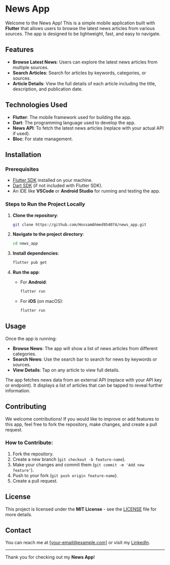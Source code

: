 # News App

Welcome to the News App! This is a simple mobile application built with **Flutter** that allows users to browse the latest news articles from various sources. The app is designed to be lightweight, fast, and easy to navigate.

## Features

- **Browse Latest News**: Users can explore the latest news articles from multiple sources.
- **Search Articles**: Search for articles by keywords, categories, or sources.
- **Article Details**: View the full details of each article including the title, description, and publication date.

## Technologies Used

- **Flutter**: The mobile framework used for building the app.
- **Dart**: The programming language used to develop the app.
- **News API**: To fetch the latest news articles (replace with your actual API if used).
- **Bloc**: For state management.

## Installation

### Prerequisites

- [Flutter SDK](https://flutter.dev/docs/get-started/install) installed on your machine.
- [Dart SDK](https://dart.dev/get-dart) (if not included with Flutter SDK).
- An IDE like **VSCode** or **Android Studio** for running and testing the app.

### Steps to Run the Project Locally

1. **Clone the repository**:
    ```bash
    git clone https://github.com/HossamAhmed954074/news_app.git
    ```

2. **Navigate to the project directory**:
    ```bash
    cd news_app
    ```

3. **Install dependencies**:
    ```bash
    flutter pub get
    ```

4. **Run the app**:
    - For **Android**:
      ```bash
      flutter run
      ```
    - For **iOS** (on macOS):
      ```bash
      flutter run
      ```

## Usage

Once the app is running:

- **Browse News**: The app will show a list of news articles from different categories.
- **Search News**: Use the search bar to search for news by keywords or sources.
- **View Details**: Tap on any article to view full details.

The app fetches news data from an external API (replace with your API key or endpoint). It displays a list of articles that can be tapped to reveal further information.

## Contributing

We welcome contributions! If you would like to improve or add features to this app, feel free to fork the repository, make changes, and create a pull request.

### How to Contribute:

1. Fork the repository.
2. Create a new branch (`git checkout -b feature-name`).
3. Make your changes and commit them (`git commit -m 'Add new feature'`).
4. Push to your fork (`git push origin feature-name`).
5. Create a pull request.

## License

This project is licensed under the **MIT License** - see the [LICENSE](LICENSE) file for more details.

## Contact

You can reach me at [your-email@example.com] or visit my [LinkedIn](https://www.linkedin.com/in/your-profile).

---

Thank you for checking out my **News App**!

